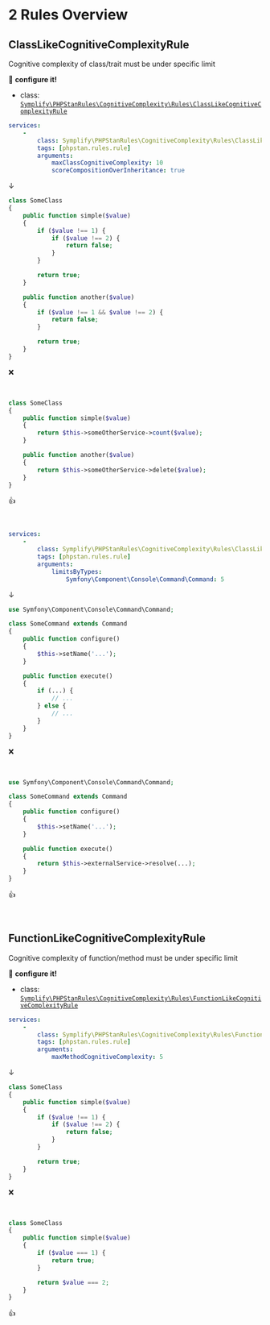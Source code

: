 # 2 Rules Overview

## ClassLikeCognitiveComplexityRule

Cognitive complexity of class/trait must be under specific limit

:wrench: **configure it!**

- class: [`Symplify\PHPStanRules\CognitiveComplexity\Rules\ClassLikeCognitiveComplexityRule`](../packages/CognitiveComplexity/Rules/ClassLikeCognitiveComplexityRule.php)

```yaml
services:
    -
        class: Symplify\PHPStanRules\CognitiveComplexity\Rules\ClassLikeCognitiveComplexityRule
        tags: [phpstan.rules.rule]
        arguments:
            maxClassCognitiveComplexity: 10
            scoreCompositionOverInheritance: true
```

↓

```php
class SomeClass
{
    public function simple($value)
    {
        if ($value !== 1) {
            if ($value !== 2) {
                return false;
            }
        }

        return true;
    }

    public function another($value)
    {
        if ($value !== 1 && $value !== 2) {
            return false;
        }

        return true;
    }
}
```

:x:

<br>

```php
class SomeClass
{
    public function simple($value)
    {
        return $this->someOtherService->count($value);
    }

    public function another($value)
    {
        return $this->someOtherService->delete($value);
    }
}
```

:+1:

<br>

```yaml
services:
    -
        class: Symplify\PHPStanRules\CognitiveComplexity\Rules\ClassLikeCognitiveComplexityRule
        tags: [phpstan.rules.rule]
        arguments:
            limitsByTypes:
                Symfony\Component\Console\Command\Command: 5
```

↓

```php
use Symfony\Component\Console\Command\Command;

class SomeCommand extends Command
{
    public function configure()
    {
        $this->setName('...');
    }

    public function execute()
    {
        if (...) {
            // ...
        } else {
            // ...
        }
    }
}
```

:x:

<br>

```php
use Symfony\Component\Console\Command\Command;

class SomeCommand extends Command
{
    public function configure()
    {
        $this->setName('...');
    }

    public function execute()
    {
        return $this->externalService->resolve(...);
    }
}
```

:+1:

<br>

## FunctionLikeCognitiveComplexityRule

Cognitive complexity of function/method must be under specific limit

:wrench: **configure it!**

- class: [`Symplify\PHPStanRules\CognitiveComplexity\Rules\FunctionLikeCognitiveComplexityRule`](../packages/CognitiveComplexity/Rules/FunctionLikeCognitiveComplexityRule.php)

```yaml
services:
    -
        class: Symplify\PHPStanRules\CognitiveComplexity\Rules\FunctionLikeCognitiveComplexityRule
        tags: [phpstan.rules.rule]
        arguments:
            maxMethodCognitiveComplexity: 5
```

↓

```php
class SomeClass
{
    public function simple($value)
    {
        if ($value !== 1) {
            if ($value !== 2) {
                return false;
            }
        }

        return true;
    }
}
```

:x:

<br>

```php
class SomeClass
{
    public function simple($value)
    {
        if ($value === 1) {
            return true;
        }

        return $value === 2;
    }
}
```

:+1:

<br>
